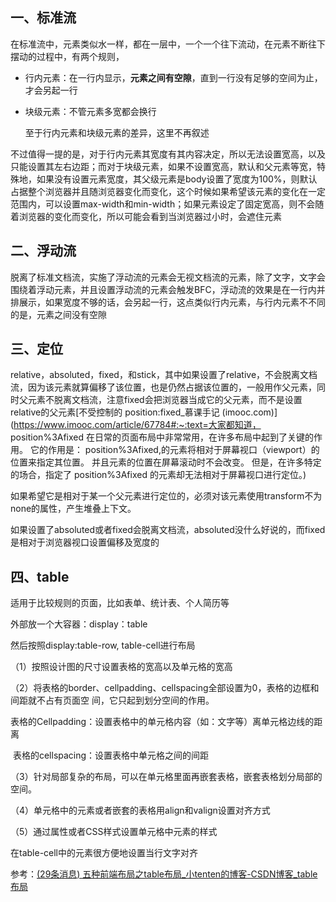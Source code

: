 ## 一、标准流

在标准流中，元素类似水一样，都在一层中，一个一个往下流动，在元素不断往下摆动的过程中，有两个规则，

- 行内元素：在一行内显示，**元素之间有空隙**，直到一行没有足够的空间为止，才会另起一行

- 块级元素：不管元素多宽都会换行

  至于行内元素和块级元素的差异，这里不再叙述

不过值得一提的是，对于行内元素其宽度有其内容决定，所以无法设置宽高，以及只能设置其左右边距；而对于块级元素，如果不设置宽高，默认和父元素等宽，特殊地，如果没有设置元素宽度，其父级元素是body设置了宽度为100%，则默认占据整个浏览器并且随浏览器变化而变化，这个时候如果希望该元素的变化在一定范围内，可以设置max-width和min-width；如果元素设定了固定宽高，则不会随着浏览器的变化而变化，所以可能会看到当浏览器过小时，会遮住元素



## 二、浮动流

脱离了标准文档流，实施了浮动流的元素会无视文档流的元素，除了文字，文字会围绕着浮动元素，并且设置浮动流的元素会触发BFC，浮动流的效果是在一行内并排展示，如果宽度不够的话，会另起一行，这点类似行内元素，与行内元素不不同的是，元素之间没有空隙



## 三、定位

relative，absoluted，fixed，和stick，其中如果设置了relative，不会脱离文档流，因为该元素就算偏移了该位置，也是仍然占据该位置的，一般用作父元素，同时父元素不脱离文档流，注意fixed会把浏览器当成它的父元素，而不是设置relative的父元素[不受控制的 position:fixed_慕课手记 (imooc.com)](https://www.imooc.com/article/67784#:~:text=大家都知道， position%3Afixed 在日常的页面布局中非常常用，在许多布局中起到了关键的作用。 它的作用是： position%3Afixed,的元素将相对于屏幕视口（viewport）的位置来指定其位置。 并且元素的位置在屏幕滚动时不会改变。 但是，在许多特定的场合，指定了 position%3Afixed 的元素却无法相对于屏幕视口进行定位。)

如果希望它是相对于某一个父元素进行定位的，必须对该元素使用transform不为none的属性，产生堆叠上下文。

如果设置了absoluted或者fixed会脱离文档流，absoluted没什么好说的，而fixed是相对于浏览器视口设置偏移及宽度的



## 四、table

适用于比较规则的页面，比如表单、统计表、个人简历等

外部放一个大容器：display：table

然后按照display:table-row, table-cell进行布局

（1）按照设计图的尺寸设置表格的宽高以及单元格的宽高

（2）将表格的border、cellpadding、cellspacing全部设置为0，表格的边框和间距就不占有页面空		间，它只起到划分空间的作用。

​		表格的Cellpadding：设置表格中的单元格内容（如：文字等）离单元格边线的距离

​		表格的cellspacing：设置表格中单元格之间的间距

（3）针对局部复杂的布局，可以在单元格里面再嵌套表格，嵌套表格划分局部的空间。

（4）单元格中的元素或者嵌套的表格用align和valign设置对齐方式

（5）通过属性或者CSS样式设置单元格中元素的样式

在table-cell中的元素很方便地设置当行文字对齐

参考：[(29条消息) 五种前端布局之table布局_小tenten的博客-CSDN博客_table布局](https://blog.csdn.net/qq_39877681/article/details/109737777)